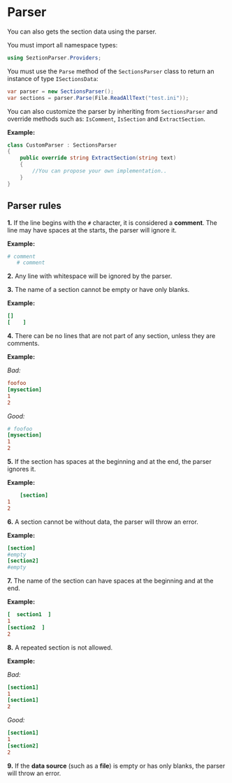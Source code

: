 # Parser

You can also gets the section data using the parser.

You must import all namespace types:
```cs
using SeztionParser.Providers;
```

You must use the `Parse` method of the `SectionsParser` class to return an instance of type `ISectionsData`:
```cs
var parser = new SectionsParser();
var sections = parser.Parse(File.ReadAllText("test.ini"));
```
You can also customize the parser by inheriting from `SectionsParser` and override methods such as: `IsComment`, `IsSection` and `ExtractSection`.

**Example:**
```cs
class CustomParser : SectionsParser
{
    public override string ExtractSection(string text)
    {
        //You can propose your own implementation..
    }
}
```

## Parser rules

**1.** If the line begins with the `#` character, it is considered a **comment**. The line may have spaces at the starts, the parser will ignore it.

**Example:**
```ini
# comment
   # comment
```

**2.** Any line with whitespace will be ignored by the parser.

**3.** The name of a section cannot be empty or have only blanks.

**Example:**
```ini
[]
[    ]
```

**4.** There can be no lines that are not part of any section, unless they are comments.

**Example:**

*Bad:*
```ini
foofoo
[mysection]
1
2
```

*Good:*
```ini
# foofoo
[mysection]
1
2
```

**5.** If the section has spaces at the beginning and at the end, the parser ignores it.

**Example:**
```ini
    [section]      
1
2  
```

**6.** A section cannot be without data, the parser will throw an error.

**Example:**
```ini
[section]
#empty
[section2]
#empty
```

**7.** The name of the section can have spaces at the beginning and at the end.

**Example:**
```ini
[  section1  ]
1
[section2  ]
2
```

**8.** A repeated section is not allowed.

**Example:**

*Bad:*
```ini
[section1]
1
[section1]
2
```
*Good:*
```ini
[section1]
1
[section2]
2
```
**9.** If the **data source** (such as a **file**) is empty or has only blanks, the parser will throw an error.